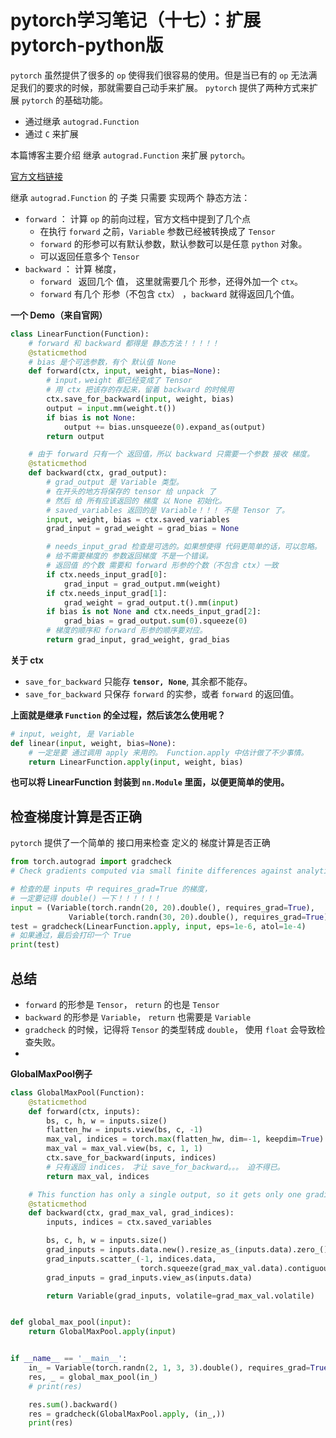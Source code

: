 # pytorch学习笔记（十七）：扩展 pytorch-python版

`pytorch` 虽然提供了很多的 `op` 使得我们很容易的使用。但是当已有的 `op` 无法满足我们的要求的时候，那就需要自己动手来扩展。 `pytorch` 提供了两种方式来扩展 `pytorch` 的基础功能。 

* 通过继承 `autograd.Function`
* 通过 `C` 来扩展

本篇博客主要介绍 继承 `autograd.Function` 来扩展 `pytorch`。

[官方文档链接](http://pytorch.org/docs/0.3.0/notes/extending.html)



继承 `autograd.Function` 的 子类 只需要 实现两个 静态方法：

* `forward` ： 计算 `op` 的前向过程，官方文档中提到了几个点
  * 在执行 `forward` 之前，`Variable` 参数已经被转换成了 `Tensor`
  * `forward` 的形参可以有默认参数，默认参数可以是任意 `python` 对象。
  * 可以返回任意多个 `Tensor` 
* `backward` ：  计算 梯度，
  * `forward ` 返回几个 值， 这里就需要几个 形参，还得外加一个 `ctx`。
  * `forward` 有几个 形参（不包含 `ctx`） ，`backward` 就得返回几个值。



**一个 Demo（来自官网）**

```python
class LinearFunction(Function):
    # forward 和 backward 都得是 静态方法！！！！！
    @staticmethod
    # bias 是个可选参数，有个 默认值 None
    def forward(ctx, input, weight, bias=None):
        # input，weight 都已经变成了 Tensor
        # 用 ctx 把该存的存起来，留着 backward 的时候用
        ctx.save_for_backward(input, weight, bias)
        output = input.mm(weight.t())
        if bias is not None:
            output += bias.unsqueeze(0).expand_as(output)
        return output

    # 由于 forward 只有一个 返回值，所以 backward 只需要一个参数 接收 梯度。
    @staticmethod
    def backward(ctx, grad_output):
        # grad_output 是 Variable 类型。
        # 在开头的地方将保存的 tensor 给 unpack 了
        # 然后 给 所有应该返回的 梯度 以 None 初始化。
        # saved_variables 返回的是 Variable！！！ 不是 Tensor 了。
        input, weight, bias = ctx.saved_variables
        grad_input = grad_weight = grad_bias = None

        # needs_input_grad 检查是可选的。如果想使得 代码更简单的话，可以忽略。
        # 给不需要梯度的 参数返回梯度 不是一个错误。
		# 返回值 的个数 需要和 forward 形参的个数（不包含 ctx）一致
        if ctx.needs_input_grad[0]:
            grad_input = grad_output.mm(weight)
        if ctx.needs_input_grad[1]:
            grad_weight = grad_output.t().mm(input)
        if bias is not None and ctx.needs_input_grad[2]:
            grad_bias = grad_output.sum(0).squeeze(0)
		# 梯度的顺序和 forward 形参的顺序要对应。
        return grad_input, grad_weight, grad_bias
```

**关于 ctx**

* `save_for_backward` 只能存 **`tensor, None`**, 其余都不能存。
* `save_for_backward` 只保存 `forward` 的实参，或者 `forward` 的返回值。



**上面就是继承 `Function` 的全过程，然后该怎么使用呢？**

```python
# input, weight, 是 Variable
def linear(input, weight, bias=None):
    # 一定是要 通过调用 apply 来用的。 Function.apply 中估计做了不少事情。
    return LinearFunction.apply(input, weight, bias)
```



**也可以将 LinearFunction 封装到 `nn.Module` 里面，以便更简单的使用。**



## 检查梯度计算是否正确

`pytorch` 提供了一个简单的 接口用来检查 定义的 梯度计算是否正确

```python
from torch.autograd import gradcheck
# Check gradients computed via small finite differences against analytical gradients

# 检查的是 inputs 中 requires_grad=True 的梯度，
# 一定要记得 double() 一下！！！！！！
input = (Variable(torch.randn(20, 20).double(), requires_grad=True),
             Variable(torch.randn(30, 20).double(), requires_grad=True),)
test = gradcheck(LinearFunction.apply, input, eps=1e-6, atol=1e-4)
# 如果通过，最后会打印一个 True
print(test)
```





## 总结

* `forward` 的形参是 `Tensor`， `return` 的也是 `Tensor`
* `backward` 的形参是  `Variable`， `return` 也需要是 `Variable`
* `gradcheck` 的时候，记得将 `Tensor` 的类型转成 `double`， 使用 `float` 会导致检查失败。
* ​



**GlobalMaxPool例子**

```python
class GlobalMaxPool(Function):
    @staticmethod
    def forward(ctx, inputs):
        bs, c, h, w = inputs.size()
        flatten_hw = inputs.view(bs, c, -1)
        max_val, indices = torch.max(flatten_hw, dim=-1, keepdim=True)
        max_val = max_val.view(bs, c, 1, 1)
        ctx.save_for_backward(inputs, indices)
        # 只有返回 indices， 才让 save_for_backward。。。 迫不得已。
        return max_val, indices

    # This function has only a single output, so it gets only one gradient
    @staticmethod
    def backward(ctx, grad_max_val, grad_indices):
        inputs, indices = ctx.saved_variables

        bs, c, h, w = inputs.size()
        grad_inputs = inputs.data.new().resize_as_(inputs.data).zero_().view(bs, c, -1)
        grad_inputs.scatter_(-1, indices.data,
                             torch.squeeze(grad_max_val.data).contiguous().view(bs, c, 1))
        grad_inputs = grad_inputs.view_as(inputs.data)

        return Variable(grad_inputs, volatile=grad_max_val.volatile)


def global_max_pool(input):
    return GlobalMaxPool.apply(input)


if __name__ == '__main__':
    in_ = Variable(torch.randn(2, 1, 3, 3).double(), requires_grad=True)
    res, _ = global_max_pool(in_)
    # print(res)

    res.sum().backward()
    res = gradcheck(GlobalMaxPool.apply, (in_,))
    print(res)
```

